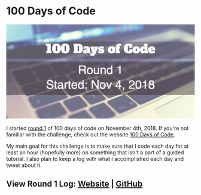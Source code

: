 # 100 Days of Code

![100 Days of Code Round 1 Image](assets/images/100-days-of-code-round-1.jpg)

I started [round 1](https://kellim.github.io/100-days-of-code/round1) of 100 days of code on November 4th, 2018. If you're not familiar with the challenge, check out the website [100 Days of Code](https://www.100daysofcode.com/).

My main goal for this challenge is to make sure that I code each day for at least an hour (hopefully more) on something 
that isn't a part of a guided tutorial. I also plan to keep a log with what I accomplished each day and tweet about it.

## View Round 1 Log: [Website](https://kellim.github.io/100-days-of-code/round1) | [GitHub](https://github.com/kellim/100-days-of-code/blob/master/round1.md)

